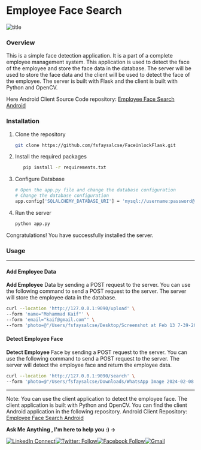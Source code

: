 # Employee Face Search

![title](https://img001.prntscr.com/file/img001/4P9PThYlQnSzjgmiEF0pVQ.png)

### Overview

This is a simple face detection application. It is a part of a complete employee management system. This application is
used to detect the face of the employee and store the face data in the database. The server will be used to store the
face data and the client will be used to detect the face of the employee. The server is built with Flask and the client
is built with Python and OpenCV.

Here Android Client Source Code
repository: [Employee Face Search Android](https://github.com/fsfaysalcse/EmployeeFaceSearch/tree/main)

### Installation

1. Clone the repository
   ```sh
   git clone https://github.com/fsfaysalcse/FaceUnlockFlask.git
    ```

2. Install the required packages
    ```sh
       pip install -r requirements.txt
   ```
3. Configure Database
   ```sh
   # Open the app.py file and change the database configuration
   # Change the database configuration
   app.config['SQLALCHEMY_DATABASE_URI'] = 'mysql://username:password@localhost/db_name'
   ```   
4. Run the server
   ```sh
   python app.py
   ```

Congratulations! You have successfully installed the server.

### Usage

---

#### Add Employee Data

**Add Employee** Data by sending a POST request to the server. You can use the following command to send a POST request
to
the server. The server will store the employee data in the database.

```sh
curl --location 'http://127.0.0.1:9090/upload' \
--form 'name="Mohammad Kaif"' \
--form 'email="kaif@gmail.com"' \
--form 'photo=@"/Users/fsfaysalcse/Desktop/Screenshot at Feb 13 7-39-20 AM.png"'
```

#### Detect Employee Face

**Detect Employee** Face by sending a POST request to the server. You can use the following command to send a POST
request to the server. The server will detect the employee face and return the employee data.

```sh
curl --location 'http://127.0.0.1:9090/search' \
--form 'photo=@"/Users/fsfaysalcse/Downloads/WhatsApp Image 2024-02-08 at 5.15.28 PM (1).jpeg"'
```

---
Note: You can use the client application to detect the employee face. The client application is built with Python and
OpenCV. You can find the client Android application in the following repository.
Android Client Repository: [Employee Face Search Android](https://github.com/fsfaysalcse/EmployeeFaceSearch/tree/main)


**Ask Me Anything , I'm here to help you :) →**

[![LinkedIn Connect](https://img.shields.io/badge/LinkedIn-0077B5?style=for-the-badge&logo=linkedin&logoColor=white)](https://www.linkedin.com/in/fsfaysalcse/)[![Twitter: Follow](https://img.shields.io/badge/Twitter-1DA1F2?style=for-the-badge&logo=twitter&logoColor=white)](https://twitter.com/fsfaysalcse)[![Facebook Follow](https://img.shields.io/badge/Facebook-1877F2?style=for-the-badge&logo=facebook&logoColor=white)](https://www.facebook.com/fsfaysalcse/)[![Gmail](https://img.shields.io/badge/Gmail-D14836?style=for-the-badge&logo=gmail&logoColor=white)](mailto:fsfoysal15@gmail.com?subject=From%20GitHub&body=Hi,%20there.%20Found%20you%20from%20GitHub.)


